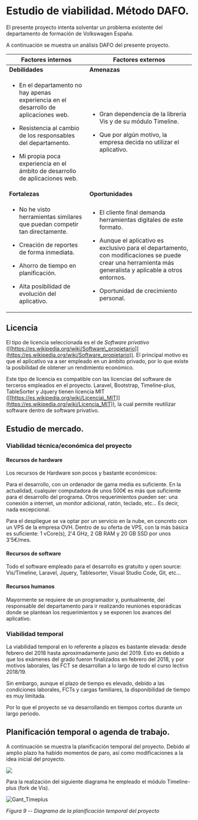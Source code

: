 # Estudio de viabilidad. Método DAFO.

El presente proyecto intenta solventar un problema existente del
departamento de formación de Volkswagen España.

A continuación se muestra un análisis DAFO del presente proyecto.

<table>
<thead>
<tr class="header">
<th><strong>Factores internos</strong></th>
<th><strong>Factores externos</strong></th>
</tr>
</thead>
<tbody>
<tr class="odd">
<td><strong>Debilidades</strong></td>
<td><strong>Amenazas</strong></td>
</tr>
<tr class="even">
<td><ul>
<li><p>En el departamento no hay apenas experiencia en el desarrollo de aplicaciones web.</p></li>
<li><p>Resistencia al cambio de los responsables del departamento.</p></li>
<li><p>Mi propia poca experiencia en el ámbito de desarrollo de aplicaciones web.</p></li>
</ul></td>
<td><ul>
<li><p>Gran dependencia de la librería Vis y de su módulo Timeline.</p></li>
<li><p>Que por algún motivo, la empresa decida no utilizar el aplicativo.</p></li>
</ul></td>
</tr>
<tr class="odd">
<td><strong>Fortalezas</strong></td>
<td><strong>Oportunidades</strong></td>
</tr>
<tr class="even">
<td><ul>
<li><p>No he visto herramientas similares que puedan competir tan directamente.</p></li>
<li><p>Creación de reportes de forma inmediata.</p></li>
<li><p>Ahorro de tiempo en planificación.</p></li>
<li><p>Alta posibilidad de evolución del aplicativo.</p></li>
</ul></td>
<td><ul>
<li><p>El cliente final demanda herramientas digitales de este formato.</p></li>
<li><p>Aunque el aplicativo es exclusivo para el departamento, con modificaciones se puede crear una herramienta más generalista y aplicable a otros entornos.</p></li>
<li><p>Oportunidad de crecimiento personal.</p></li>
</ul></td>
</tr>
</tbody>
</table>

## Licencia

El tipo de licencia seleccionada es el de *Software privativo*
([[https://es.wikipedia.org/wiki/Software\_propietario]](https://es.wikipedia.org/wiki/Software_propietario)).
El principal motivo es que el aplicativo va a ser empleado en un ámbito
privado, por lo que existe la posibilidad de obtener un rendimiento
económico.

Este tipo de licencia es compatible con las licencias del software de
terceros empleados en el proyecto. Laravel, Bootstrap, Timeline-plus,
TableSorter y Jquery tienen licencia MIT
([[https://es.wikipedia.org/wiki/Licencia\_MIT]](https://es.wikipedia.org/wiki/Licencia_MIT)),
la cual permite reutilizar software dentro de software privativo.

## Estudio de mercado.

### Viabilidad técnica/económica del proyecto

#### Recursos de hardware

Los recursos de Hardware son pocos y bastante económicos:

Para el desarrollo, con un ordenador de gama media es suficiente. En la
actualidad, cualquier computadora de unos 500€ es más que suficiente
para el desarrollo del programa. Otros requerimientos pueden ser: una
conexión a internet, un monitor adicional, ratón, teclado, etc... Es
decir, nada excepcional.

Para el despliegue se va optar por un servicio en la nube, en concreto
con un VPS de la empresa OVH. Dentro de su oferta de VPS, con la más
básica es suficiente: 1 vCore(s), 2'4 GHz, 2 GB RAM y 20 GB SSD por unos
3'5€/mes.

#### Recursos de software

Todo el software empleado para el desarrollo es gratuito y open source:
Vis/Timeline, Laravel, Jquery, Tablesorter, Visual Studio Code, Git,
etc...

#### Recursos humanos

Mayormente se requiere de un programador y, puntualmente, del
responsable del departamento para ir realizando reuniones esporádicas
donde se plantean los requerimientos y se exponen los avances del
aplicativo.

### Viabilidad temporal

La viabilidad temporal en lo referente a plazos es bastante elevada:
desde febrero del 2018 hasta aproximadamente junio del 2019. Esto es
debido a que los exámenes del grado fueron finalizados en febrero del
2018, y por motivos laborales, las FCT se desarrollan a lo largo de todo
el curso lectivo 2018/19.

Sin embargo, aunque el plazo de tiempo es elevado, debido a las
condiciones laborales, FCTs y cargas familiares, la disponibilidad de
tiempo es muy limitada.

Por lo que el proyecto se va desarrollando en tiempos cortos durante un
largo periodo.

## Planificación temporal o agenda de trabajo. 

A continuación se muestra la planificación temporal del proyecto. Debido
al amplio plazo ha habido momentos de paro, así como modificaciones a la
idea inicial del proyecto.

![](/proyecto-daw-docs/media/image9.png)

Para la realización del siguiente diagrama he empleado el módulo
Timeline-plus (fork de Vis).

![Gant\_Timeplus](/proyecto-daw-docs/media/image10.jpeg)

*Figura 9 -- Diagrama de la planificación temporal del proyecto*

